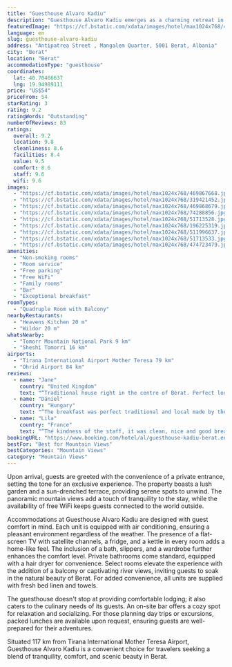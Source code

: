 ```yaml
---
title: "Guesthouse Alvaro Kadiu"
description: "Guesthouse Alvaro Kadiu emerges as a charming retreat in the heart of Berat, offering guests a unique blend of comfort and scenic beauty."
featuredImage: "https://cf.bstatic.com/xdata/images/hotel/max1024x768/469867668.jpg?k=431ade10ffaac9e9446825dae4dd557891717206fafd41a6750dde8f26cb7bfa&o=&hp=1"
language: en
slug: guesthouse-alvaro-kadiu
address: "Antipatrea Street , Mangalem Quarter, 5001 Berat, Albania"
city: "Berat"
location: "Berat"
accommodationType: "guesthouse"
coordinates:
  lat: 40.70466637
  lng: 19.94989111
price: "US$54"
priceFrom: 54
starRating: 3
rating: 9.2
ratingWords: "Outstanding"
numberOfReviews: 83
ratings:
  overall: 9.2
  location: 9.8
  cleanliness: 8.6
  facilities: 8.4
  value: 9.5
  comfort: 8.6
  staff: 9.6
  wifi: 9.6
images:
  - "https://cf.bstatic.com/xdata/images/hotel/max1024x768/469867668.jpg?k=431ade10ffaac9e9446825dae4dd557891717206fafd41a6750dde8f26cb7bfa&o=&hp=1"
  - "https://cf.bstatic.com/xdata/images/hotel/max1024x768/319421452.jpg?k=92943380c9fd302b539839c32fdb6473b443d581183d0910a328800560ed7610&o=&hp=1"
  - "https://cf.bstatic.com/xdata/images/hotel/max1024x768/469868679.jpg?k=82d87421ff1eaa2f39293ae96e73c833142e05897a5b17a994d997e2779b164b&o=&hp=1"
  - "https://cf.bstatic.com/xdata/images/hotel/max1024x768/74288856.jpg?k=82ebd1392d85f9eaf690760ae19461eb70ed98e5b0f9c0f8e37486b1ba4bc4a3&o=&hp=1"
  - "https://cf.bstatic.com/xdata/images/hotel/max1024x768/51713528.jpg?k=128a85930ac6413a67a57a217629148061e99a01b0be970ee5d5b43f4145bf36&o=&hp=1"
  - "https://cf.bstatic.com/xdata/images/hotel/max1024x768/196225319.jpg?k=557a165af5be4c3ddc322267c9c378b143cfa2fb2920b9b886ba23cc2eacc51e&o=&hp=1"
  - "https://cf.bstatic.com/xdata/images/hotel/max1024x768/511996637.jpg?k=fd43565dc596a8e17a20c5d6447415502a7cdb3c873c4b1bcf96254700856469&o=&hp=1"
  - "https://cf.bstatic.com/xdata/images/hotel/max1024x768/51713533.jpg?k=8306dae0860c1da5a7c31e8df67f7f0de2281772be2b52605a97382f78a95b7d&o=&hp=1"
  - "https://cf.bstatic.com/xdata/images/hotel/max1024x768/474723479.jpg?k=3a8a081936794ae89f7e92e7f4a25a7c1274d6db1ec30812701e91142f7bb4f1&o=&hp=1"
amenities:
  - "Non-smoking rooms"
  - "Room service"
  - "Free parking"
  - "Free WiFi"
  - "Family rooms"
  - "Bar"
  - "Exceptional breakfast"
roomTypes:
  - "Quadruple Room with Balcony"
nearbyRestaurants:
  - "Heavens Kitchen 20 m"
  - "Wildor 20 m"
whatsNearby:
  - "Tomorr Mountain National Park 9 km"
  - "Sheshi Tomorri 16 km"
airports:
  - "Tirana International Airport Mother Teresa 79 km"
  - "Ohrid Airport 84 km"
reviews:
  - name: "Jane"
    country: "United Kingdom"
    text: "“Traditional house right in the centre of Berat. Perfect location. If u are looking for traditional Albanian hospitality this is the place for you. The owner and her son were lovely. Nothing too much trouble.”"
  - name: "Dániel"
    country: "Hungary"
    text: "“The breakfast was perfect traditional and local made by the kind lady who owns the house. Everything was perfect for our stay. As an extra the place was in the middle of the most beautiful part of Berat with exceptional sight on the city.”"
  - name: "Lila"
    country: "France"
    text: "“Thé kindness of the staff, it was clean, nice and good breakfast !”"
bookingURL: "https://www.booking.com/hotel/al/guesthouse-kadiu-berat.en-gb.html?aid=8035640"
bestFor: "Best for Mountain Views"
bestCategories: "Mountain Views"
category: "Mountain Views"
---
```


Upon arrival, guests are greeted with the convenience of a private entrance, setting the tone for an exclusive experience. The property boasts a lush garden and a sun-drenched terrace, providing serene spots to unwind. The panoramic mountain views add a touch of tranquility to the stay, while the availability of free WiFi keeps guests connected to the world outside.

Accommodations at Guesthouse Alvaro Kadiu are designed with guest comfort in mind. Each unit is equipped with air conditioning, ensuring a pleasant environment regardless of the weather. The presence of a flat-screen TV with satellite channels, a fridge, and a kettle in every room adds a home-like feel. The inclusion of a bath, slippers, and a wardrobe further enhances the comfort level. Private bathrooms come standard, equipped with a hair dryer for convenience. Select rooms elevate the experience with the addition of a balcony or captivating river views, inviting guests to soak in the natural beauty of Berat. For added convenience, all units are supplied with fresh bed linen and towels.

The guesthouse doesn't stop at providing comfortable lodging; it also caters to the culinary needs of its guests. An on-site bar offers a cozy spot for relaxation and socializing. For those planning day trips or excursions, packed lunches are available upon request, ensuring guests are well-prepared for their adventures.

Situated 117 km from Tirana International Mother Teresa Airport, Guesthouse Alvaro Kadiu is a convenient choice for travelers seeking a blend of tranquility, comfort, and scenic beauty in Berat.